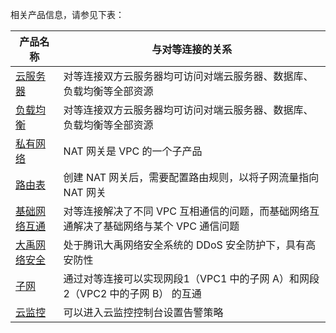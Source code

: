 相关产品信息，请参见下表：

| 产品名称 | 与对等连接的关系 |
|---------|---------|
| [云服务器](https://cloud.tencent.com/document/product/213/495) | 对等连接双方云服务器均可访问对端云服务器、数据库、负载均衡等全部资源 |
| [负载均衡](https://cloud.tencent.com/document/product/214) |  对等连接双方云服务器均可访问对端云服务器、数据库、负载均衡等全部资源 |
| [私有网络](https://cloud.tencent.com/document/product/215/535) | NAT 网关是 VPC 的一个子产品 |
| [路由表](https://cloud.tencent.com/document/product/215/4954) | 创建 NAT 网关后，需要配置路由规则，以将子网流量指向 NAT 网关 |
| [基础网络互通](https://cloud.tencent.com/document/product/215/5002) | 对等连接解决了不同 VPC 互相通信的问题，而基础网络互通解决了基础网络与某个 VPC 通信问题  |
| [大禹网络安全](https://cloud.tencent.com/document/product/297) | 处于腾讯大禹网络安全系统的 DDoS 安全防护下，具有高安防性 |
| [子网](https://cloud.tencent.com/document/product/215/4927) |  通过对等连接可以实现网段1（VPC1 中的子网 A）和网段 2（VPC2 中的子网 B） 的互通|
| [云监控](https://cloud.tencent.com/document/product/248)  | 可以进入云监控控制台设置告警策略 |
